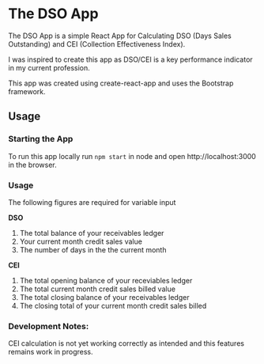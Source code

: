 # The DSO App

The DSO App is a simple React App for Calculating DSO (Days Sales Outstanding) and CEI (Collection Effectiveness Index).

I was inspired to create this app as DSO/CEI is a key performance indicator in my current profession.

This app was created using create-react-app and uses the Bootstrap framework.

## Usage

### Starting the App

To run this app locally run `npm start` in node and open http://localhost:3000 in the browser.

### Usage

 The following figures are required for variable input

**DSO**
 1. The total balance of your receivables ledger
 2. Your current month credit sales value
 3. The number of days in the the current month 
 
 **CEI**
 1. The total opening balance of your receviables ledger
 2. The total current month credit sales billed value
 3. The total closing balance of your receivables ledger
 4. The closing total of your current month credit sales billed
 

### Development Notes:

CEI calculation is not yet working correctly as intended and this features remains work in progress.





